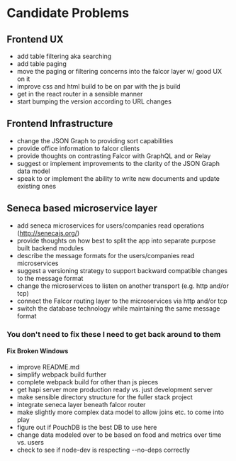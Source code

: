 # Candidate Problems
## Frontend UX
* add table filtering aka searching
* add table paging
* move the paging or filtering concerns into the falcor layer w/ good UX on it
* improve css and html build to be on par with the js build
* get in the react router in a sensible manner
* start bumping the version according to URL changes

## Frontend Infrastructure
* change the JSON Graph to providing sort capabilities
* provide office information to falcor clients
* provide thoughts on contrasting Falcor with GraphQL and or Relay
* suggest or implement improvements to the clarity of the JSON Graph data model
* speak to or implement the ability to write new documents and update existing ones

## Seneca based microservice layer
* add seneca microservices for users/companies read operations (http://senecajs.org/)
* provide thoughts on how best to split the app into separate purpose built backend modules
* describe the message formats for the users/companies read microservices
* suggest a versioning strategy to support backward compatible changes to the message format
* change the microservices to listen on another transport (e.g. http and/or tcp)
* connect the Falcor routing layer to the microservices via http and/or tcp
* switch the database technology while maintaining the same message format

### You don't need to fix these I need to get back around to them
#### Fix Broken Windows
* improve README.md
* simplify webpack build further
* complete webpack build for other than js pieces
* get hapi server more production ready vs. just development server
* make sensible directory structure for the fuller stack project
* integrate seneca layer beneath falcor router
* make slightly more complex data model to allow joins etc. to come into play
* figure out if PouchDB is the best DB to use here
* change data modeled over to be based on food and metrics over time vs. users
* check to see if node-dev is respecting --no-deps correctly
